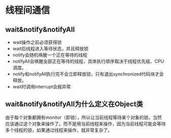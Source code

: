 # 线程间通信

## wait&notify&notifyAll

* wait操作之前必须获得锁
* wait后线程进入等待状态，并且释放锁
* notify会随机唤醒一个正在等待的线程
* notifyAll会唤醒全部正在等待的线程，具体执行顺序取决于线程优先级、CPU调度。
* notify和notifyAll执行完不会立即释放锁，只有退出synchronized代码块才会释放。
* wait时调用interrupt会报异常

## wait&notify&notifyAll为什么定义在Object类

由于每个对象都拥有monitor（即锁），所以让当前线程等待某个对象的锁，当然应该通过这个对象来操作了。而不是用当前线程来操作，因为当前线程可能会等待多个线程的锁，如果通过线程来操作，就非常复杂了。
